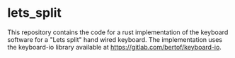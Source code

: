 # lets_split

This repository contains the code for a rust implementation of the keyboard software for a "Lets split" hand wired keyboard. The implementation uses the keyboard-io library available at https://gitlab.com/bertof/keyboard-io.
